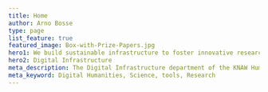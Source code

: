 ```yaml
---
title: Home
author: Arno Bosse
type: page
list_feature: true
featured_image: Box-with-Prize-Papers.jpg
hero1: We build sustainable infrastructure to foster innovative research connecting people, data, and collections.
hero2: Digital Infrastructure
meta_description: The Digital Infrastructure department of the KNAW Humanties Cluster creates digital tools and instrastructure for Digital Humanities.
meta_keyword: Digital Humanities, Science, tools, Research
---
```

